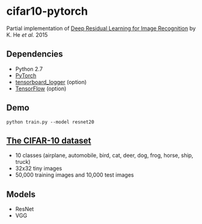 # cifar10-pytorch
Partial implementation of [Deep Residual Learning for Image Recognition](https://arxiv.org/pdf/1512.03385.pdf) by K. He _et al._ 2015

## Dependencies
* Python 2.7
* [PyTorch](http://pytorch.org/)
* [tensorboard_logger](https://github.com/TeamHG-Memex/tensorboard_logger) (option)
* [TensorFlow](https://www.tensorflow.org/) (option)

## Demo
```
python train.py --model resnet20
```

## [The CIFAR-10 dataset](https://www.cs.toronto.edu/~kriz/cifar.html)<br>
* 10 classes (airplane, automobile, bird, cat, deer, dog, frog, horse, ship, truck)
* 32x32 tiny images
* 50,000 training images and 10,000 test images

## Models
* ResNet
* VGG

